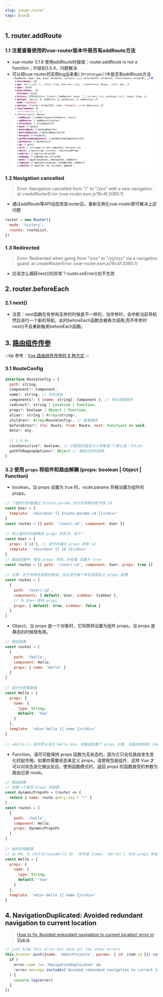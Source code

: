```yaml
---
slug: usage-router
tags: [vue]
---
```


## 1. router.addRoute
### 1.1 注意查看使用的vue-router版本中是否有addRoute方法
- vue-router 3.1.6 使用addRoute时报错：router.addRoute is not a function；升级到3.5.4，问题解决
- 可以把vue-router的实例log出来看`[[Prototype]]`中是否有addRoute方法
![vue-router](img/vue_router.jpeg)

### 1.2 Navigation cancelled
> Error: Navigation cancelled from "/" to "/xxx" with a new navigation.
    at createRouterError (vue-router.esm.js?8c4f:2065:1)

- 通过addRoute等API动态改变router后，重新实例化vue-router即可解决上述问题
```js
router = new Router({
  mode: 'history',
  routes: routeList,
})
```

### 1.3 Redirected
> Error: Redirected when going from "/xxx" to "/yy/zzz" via a navigation guard.
  at createRouterError (vue-router.esm.js?8c4f:2065:1)

- 应该怎么捕获next()的异常？router.onError()也不生效

## 2. router.beforeEach
### 2.1 next()
- 注意：next函数在有参和无参的时候是不一样的，当传参时，会中断当前导航然后进行一个新的导航，此时beforeEach函数会被再次调用,而不传参时next()不会重新触发beforeEach函数。

## 3. [路由组件传参](https://v3.router.vuejs.org/zh/guide/essentials/passing-props.html)
:::tip
参考：[Vue 路由组件传参的 8 种方式](https://segmentfault.com/a/1190000039398462)
:::

### 3.1 RouteConfig
```js
interface RouteConfig = {
  path: string,
  component?: Component,
  name?: string, // 命名路由
  components?: { [name: string]: Component }, // 命名视图组件
  redirect?: string | Location | Function,
  props?: boolean | Object | Function,
  alias?: string | Array<string>,
  children?: Array<RouteConfig>, // 嵌套路由
  beforeEnter?: (to: Route, from: Route, next: Function) => void,
  meta?: any,

  // 2.6.0+
  caseSensitive?: boolean, // 匹配规则是否大小写敏感？(默认值：false)
  pathToRegexpOptions?: Object // 编译正则的选项
}
```

### 3.2 使用 `props` 将组件和路由解耦 (props: boolean | Object | Function)
- boolean。当 props 设置为 true 时，route.params 将被设置为组件的 props。
```js
// 下面的代码是通过 $route.params 的方式获取动态字段 id
const User = {
  template: '<div>User {{ $route.params.id }}</div>'
}
const routes = [{ path: '/user/:id', component: User }]

// 将上面的代码替换成 props 的形式，如下：
const User = {
  props: ['id'], // 组件中通过 props 获取 id
  template: '<div>User {{ id }}</div>'
}
// 路由配置中，增加 props 字段，并将值 设置为 true
const routes = [{ path: '/user/:id', component: User, props: true }]

// 注意：对于有命名视图的路由，你必须为每个命名视图定义 props 配置
const routes = [
  {
    path: '/user/:id',
    components: { default: User, sidebar: Sidebar },
    // 为 User 提供 props
    props: { default: true, sidebar: false }
  }
]
```

- Object。当 props 是一个对象时，它将原样设置为组件 props。当 props 是静态的时候很有用。
```js
// 路由配置
const routes = [
  {
    path: '/hello',
    component: Hello,
    props: { name: 'World' }
  }
]

// 组件中获取数据
const Hello = {
  props: {
    name: {
      type: String,
      default: 'Vue'
    }
  },
  template: '<div> Hello {{ name }}</div>'
}

// <Hello /> 组件默认显示 Hello Vue，但路由配置了 props 对象，当路由跳转到 /hello 时，会显示传递过来的 name， 页面会显示为 Hello World。
```

- Function。请尽可能保持 props 函数为无状态的，因为它只会在路由发生变化时起作用。如果你需要状态来定义 props，请使用包装组件，这样 Vue 才可以对状态变化做出反应。使用函数模式时，返回 props 的函数接受的参数为路由记录 route。
```js
// 路由配置
// 创建一个返回 props 的函数
const dynamicPropsFn = (route) => {
  return { name: route.query.say + "!" }
}
const routes = [
  {
    path: '/hello',
    component: Hello,
    props: dynamicPropsFn
  }
]

// 组件获取数据
// 当 URL 为 /hello?say=World 时， 将传递 {name: 'World!'} 作为 props 传给 Hello 组件
const Hello = {
  props: {
    name: {
      type: String,
      default: 'Vue'
    }
  },
  template: '<div> Hello {{ name }}</div>'
}
```

## 4. NavigationDuplicated: Avoided redundant navigation to current location
> [How to fix ‘Avoided redundant navigation to current location’ error in Vue.js](https://renatello.com/vuejs-avoided-redundant-navigation/)

```js
// just hide this error but show all the other errors
this.$router.push({name: 'AdminProjects', params: { id: item.id }}).catch(error => {
  if (
    error.name !== 'NavigationDuplicated' &&
    !error.message.includes('Avoided redundant navigation to current location')
  ) {
    console.log(error)
  }
})
```